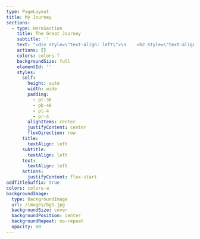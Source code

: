```yaml
---
type: PageLayout
title: My Journey
sections:
  - type: HeroSection
    title: The Great Journey
    subtitle: ''
    text: "<div style=\"text-align: left\">\n    <h2 style=\"text-align: center;\">The Great Journey</h2>\n    <hr style=\"border: 1px solid #ccc; width: 50%; margin: 20px auto;\">\n\n    <h4>2015: The Harlem Shake Dreams</h4>\n    <p style=\"font-size: 14px;\">I had this hilarious idea to make my own version of the Harlem Shake. Planned it all out... but never actually uploaded it. (Classic me, right?) Eventually, I moved on.</p>\n    <hr style=\"border: 1px solid #ccc; width: 50%; margin: 20px auto;\">\n\n    <h4>April 2017: Mr. Tech is Born</h4>\n    <p style=\"font-size: 14px;\">I launched my first YouTube channel, \"Mr. Tech.\" It was all about DIY projects, cool gadgets, and life hacks—without me saying a word! \U0001F4F7 But after a while, I let it fade away.</p>\n    <hr style=\"border: 1px solid #ccc; width: 50%; margin: 20px auto;\">\n\n    <h4>September 2017: Enter Batteryy</h4>\n    <p style=\"font-size: 14px;\">Decided to switch things up and rebranded \"Mr. Tech\" to \"Batteryy.\" New name, new vibe. \U0001F4F7 Though eventually, I shifted my focus elsewhere.</p>\n    <hr style=\"border: 1px solid #ccc; width: 50%; margin: 20px auto;\">\n\n    <h4>February 2018: Savage Vlogs</h4>\n    <p style=\"font-size: 14px;\">Started vlogging my everyday life with a new channel called \"Savage Vlogs.\" It was mostly home-life stuff—just me being me. But eventually, life got in the way, and I stopped vlogging.</p>\n    <hr style=\"border: 1px solid #ccc; width: 50%; margin: 20px auto;\">\n\n    <h4>2020: The SDE Dream (Briefly)</h4>\n    <p style=\"font-size: 14px;\">Thought I’d dive into the world of coding and become a Software Development Engineer (SDE). Started learning Python... and stopped after a week. Oops. The enthusiasm quickly wore off.</p>\n    <hr style=\"border: 1px solid #ccc; width: 50%; margin: 20px auto;\">\n\n    <h4>2018-2019: PUBG Fever</h4>\n    <p style=\"font-size: 14px;\">Got super into PUBG. It was a blast... until I realized I was wasting hours (and hours) of my life on it. Eventually, I put the controller down for good.</p>\n    <hr style=\"border: 1px solid #ccc; width: 50%; margin: 20px auto;\">\n\n    <h4>June 2023: Rohan Shetty - The New Chapter</h4>\n    <p style=\"font-size: 14px;\">Inspired by legends like Ryan Trahan and Mr. Beast, I launched a new channel under my own name, \"Rohan Shetty.\" I invested around 1.5 lakhs in gear and made some solid content. But after some time, I decided to step away from it.</p>\n    <hr style=\"border: 1px solid #ccc; width: 50%; margin: 20px auto;\">\n\n    <h4>September 2023: Shorts Challenge</h4>\n    <p style=\"font-size: 14px;\">I decided to take on a daily shorts challenge for \"Rohan Shetty.\" Managed to create 20 videos in two weeks, but I lost steam after that. Fun fact: The first video was actually uploaded in September 2024 (don’t ask, time is weird like that). Eventually, I lost interest and moved on.</p>\n    <hr style=\"border: 1px solid #ccc; width: 50%; margin: 20px auto;\">\n\n    <h4>April 2024: Adventure Awaits</h4>\n    <p style=\"font-size: 14px;\">Bought myself an adventure bike with all my savings! \U0001F3CD Time to hit the open road and live a little.</p>\n    <hr style=\"border: 1px solid #ccc; width: 50%; margin: 20px auto;\">\n\n    <h4>April 2024: Business Mode Activated</h4>\n    <p style=\"font-size: 14px;\">Came up with the idea of selling a spark slider and invested 30k into it. Sold around 10 products organically before I lost focus after about a month and a half. The business idea fizzled out after a while.</p>\n    <hr style=\"border: 1px solid #ccc; width: 50%; margin: 20px auto;\">\n\n    <h4>June 2024: The Idly Vada Channel</h4>\n    <p style=\"font-size: 14px;\">Launched a new channel where I shared random thoughts while riding my bike and speaking Tulu. Recorded a few videos but, you guessed it, never uploaded them. Eventually, I let this project go as well.</p>\n    <hr style=\"border: 1px solid #ccc; width: 50%; margin: 20px auto;\">\n\n    <h4>August 2024: A New Focus</h4>\n    <p style=\"font-size: 14px;\">Found something new at work that really caught my attention. I’ve got a fresh goal in mind and I’m all in! Feeling excited about what’s next!</p>\n</div>\n"
    actions: []
    colors: colors-f
    backgroundSize: full
    elementId: ''
    styles:
      self:
        height: auto
        width: wide
        padding:
          - pt-36
          - pb-48
          - pl-4
          - pr-4
        alignItems: center
        justifyContent: center
        flexDirection: row
      title:
        textAlign: left
      subtitle:
        textAlign: left
      text:
        textAlign: left
      actions:
        justifyContent: flex-start
addTitleSuffix: true
colors: colors-a
backgroundImage:
  type: BackgroundImage
  url: /images/bg1.jpg
  backgroundSize: cover
  backgroundPosition: center
  backgroundRepeat: no-repeat
  opacity: 80
---
```

